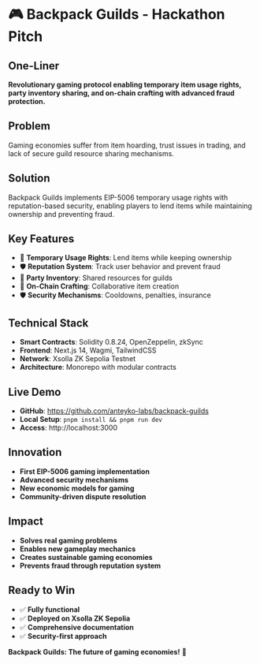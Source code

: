 # 🎮 Backpack Guilds - Hackathon Pitch

## **One-Liner**
**Revolutionary gaming protocol enabling temporary item usage rights, party inventory sharing, and on-chain crafting with advanced fraud protection.**

## **Problem**
Gaming economies suffer from item hoarding, trust issues in trading, and lack of secure guild resource sharing mechanisms.

## **Solution**
Backpack Guilds implements EIP-5006 temporary usage rights with reputation-based security, enabling players to lend items while maintaining ownership and preventing fraud.

## **Key Features**
- 🔄 **Temporary Usage Rights**: Lend items while keeping ownership
- 🛡️ **Reputation System**: Track user behavior and prevent fraud
- 👥 **Party Inventory**: Shared resources for guilds
- 🎯 **On-Chain Crafting**: Collaborative item creation
- 🛡️ **Security Mechanisms**: Cooldowns, penalties, insurance

## **Technical Stack**
- **Smart Contracts**: Solidity 0.8.24, OpenZeppelin, zkSync
- **Frontend**: Next.js 14, Wagmi, TailwindCSS
- **Network**: Xsolla ZK Sepolia Testnet
- **Architecture**: Monorepo with modular contracts

## **Live Demo**
- **GitHub**: https://github.com/anteyko-labs/backpack-guilds
- **Local Setup**: `pnpm install && pnpm run dev`
- **Access**: http://localhost:3000

## **Innovation**
- **First EIP-5006 gaming implementation**
- **Advanced security mechanisms**
- **New economic models for gaming**
- **Community-driven dispute resolution**

## **Impact**
- **Solves real gaming problems**
- **Enables new gameplay mechanics**
- **Creates sustainable gaming economies**
- **Prevents fraud through reputation system**

## **Ready to Win**
- ✅ **Fully functional**
- ✅ **Deployed on Xsolla ZK Sepolia**
- ✅ **Comprehensive documentation**
- ✅ **Security-first approach**

**Backpack Guilds: The future of gaming economies!** 🚀
